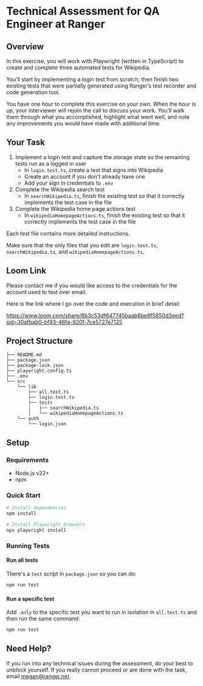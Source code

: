 # Technical Assessment for QA Engineer at Ranger

## Overview

In this exercise, you will work with Playwright (written in TypeScript) to create and complete three automated tests for Wikipedia.

You’ll start by implementing a login test from scratch, then finish two existing tests that were partially generated using Ranger’s test recorder and code generation tool.

You have one hour to complete this exercise on your own. When the hour is up, your interviewer will rejoin the call to discuss your work. You’ll walk them through what you accomplished, highlight what went well, and note any improvements you would have made with additional time.

## Your Task

1. Implement a login test and capture the storage state so the remaining tests run as a logged in user
    - In `login.test.ts`, create a test that signs into Wikipedia
    - Create an account if you don't already have one
    - Add your sign in credentials to `.env`
2. Complete the Wikipedia search test
    - In `searchWikipedia.ts`, finish the existing test so that it correctly implements the test case in the file
3. Complete the Wikipedia home page actions test
    - In `wikipediaHomepageActions.ts`, finish the existing test so that it correctly implements the test case in the file

Each test file contains more detailed instructions.

Make sure that the only files that you edit are `login.test.ts`, `searchWikipedia.ts`, and `wikipediaHomepageActions.ts`.

## Loom Link

Please contact me if you would like access to the credentials for the account used to test over email.

Here is the link where I go over the code and execution in brief detail:

https://www.loom.com/share/8b3c53df647745baab6be9f5850d3eed?sid=30afbab0-bf93-46fa-920f-7ce5727e7125

## Project Structure

```plaintext
├── README.md
├── package.json
├── package-lock.json
├── playwright.config.ts
├── .env
└── src
    └── lib
        ├── all.test.ts
        ├── login.test.ts
        ├── tests
        │   ├── searchWikipedia.ts
        │   └── wikipediaHomepageActions.ts
    └── auth
        └── login.json
```

## Setup

### Requirements

-   Node.js v22+
-   npm

### Quick Start

```bash
# Install dependencies
npm install

# Install Playwright browsers
npx playwright install
```

### Running Tests

#### Run all tests

There's a `test` script in `package.json` so you can do:

```bash
npm run test
```

#### Run a specific test

Add `.only` to the specific test you want to run in isolation in `all.test.ts` and then run the same command:

```bash
npm run test
```

## Need Help?

If you run into any technical issues during the assessment, do your best to unblock yourself. If you really cannot proceed or are done with the task, email megan@ranger.net.
